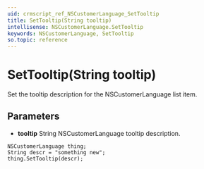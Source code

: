 ```yaml
---
uid: crmscript_ref_NSCustomerLanguage_SetTooltip
title: SetTooltip(String tooltip)
intellisense: NSCustomerLanguage.SetTooltip
keywords: NSCustomerLanguage, SetTooltip
so.topic: reference
---
```


# SetTooltip(String tooltip)

Set the tooltip description for the NSCustomerLanguage list item.

## Parameters

* **tooltip** String NSCustomerLanguage tooltip description.

```crmscript
NSCustomerLanguage thing;
String descr = "something new";
thing.SetTooltip(descr);
```

